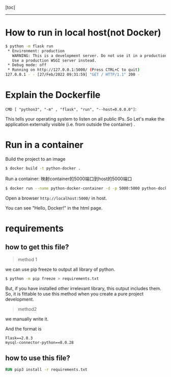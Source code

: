 [toc]

---

# How to run in local host(not Docker)

```bash
$ python -m flask run
 * Environment: production
   WARNING: This is a development server. Do not use it in a production deployment.
   Use a production WSGI server instead.
 * Debug mode: off
 * Running on http://127.0.0.1:5000/ (Press CTRL+C to quit)
127.0.0.1 - - [27/Feb/2022 09:31:59] "GET / HTTP/1.1" 200 -
```

# Explain the Dockerfile

`CMD [ "python3", "-m" , "flask", "run", "--host=0.0.0.0"]`: 

This tells your operating system to listen on all public IPs. So Let's make the application externally visible (i.e. from outside the container) .

# Run in a container

Build the project to an image
```bash
$ docker build -t python-docker .  
```

Run a container: 映射container的5000端口到host的5000端口
```bash
$ docker run --name python-docker-container -d -p 5000:5000 python-docker
```

Open a browser `http://localhost:5000/` in host. 

You can see "Hello, Docker!" in the html page.

# requirements

## how to get this file?

> method 1

we can use pip freeze to output all library of python.
```bash
$ python -m pip freeze > requirements.txt
```
But, if you have installed other irrelevant library, this output includes them. So, it is fittable to use this method when you create a pure project development.

> method2

we manually write it.

And the format is 
```
Flask==2.0.3
mysql-connector-python==8.0.28
```

## how to use this file?
```Dockerfile
RUN pip3 install -r requirements.txt
```